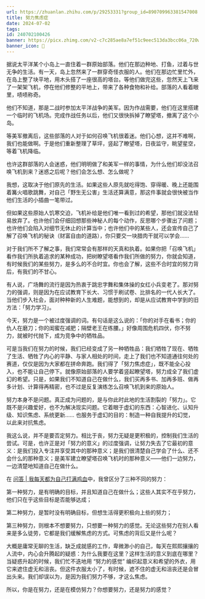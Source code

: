 ```yaml
---
url: https://zhuanlan.zhihu.com/p/29253331?group_id=890709963381547008
title: 努力焦虑症
date: 2024-07-02
tags: 
id: 240702100426
banner: https://picx.zhimg.com/v2-c7c285ae8a7ef51c9eec513da3bcc06a_720w.jpg?source=172ae18b
banner_icon: 🔖
---
```

据说太平洋某个小岛上一直住着一群原始部落。他们在那边种地、打鱼，过着与世无争的生活。有一天，岛上忽然来了一群穿奇怪衣服的人。他们在那边忙里忙外，在岛上整了块平地，用木头搭了一座很高的塔台。等他们做完这些，忽然天上飞来了一架架飞机，停在他们修整的平地上，带来了各种食物和补给。部落的人看着眼里，啧啧称奇。

他们不知道，那是二战时参加太平洋战争的美军。因为作战需要，他们在这里搭建一个临时的飞机场。完成作战任务以后，他们又很快拆掉了瞭望塔，撤离了这个小岛。

等美军撤离后，这些部落的人对于如何召唤飞机很着迷。他们心想，这并不难啊，我们也能做啊。于是他们重新整理了草坪，竖起了瞭望塔，日夜监守，眺望星空，等着飞机降临。

也许这群部落的人会迷惑，他们明明做了和美军一样的事情，为什么他们却没法召唤飞机到来？迷惑之后呢？他们会怎么想、怎么做呢？

我想，这取决于他们原先的生活。如果这些人原先就吃得饱、穿得暖、晚上还能围着篝火唱歌跳舞，对自己「野生无公害」生活还算满意，那这件事就会很快被当作他们生活的小插曲一笔带过。

但如果这些原始人饥寒交迫，飞机补给是他们唯一看到过的希望，那他们就没法轻易放弃了。也许他们会仔细回想那些神秘人的每个动作，反思哪个步骤出了问题；也许他们会陷入对细节无休止的计算当中；也许他们中的某些人，还会宣传自己了解了召唤飞机的秘诀（财富自由的道路），你只要交一块腊肉干就可以学会……

对于我们所不了解之事，我们常常会有那样的天真和执着。如果你把「召唤飞机」看作我们所执着追求的某种成功，把树瞭望塔看作我们所做的努力，你就会知道，有时候我们的某些努力，是多么的不合时宜。你也会了解，这些不合时宜的努力背后，有我们的不甘心。

有人说，广场舞的流行是因为热衷于跳忠字舞和集体操的女红小兵变老了。那对努力的强调，则是因为在应试教育下长大、习惯于刷试卷、比排名的一代人长大了。当他们步入社会，面对种种新的人生难题，能想到的，却是从应试教育中学到的旧方法：「努力学习」。

今天，努力是一个被过度强调的词。有句话是这么说的：「你的对手在看书；你的仇人在磨刀；你的闺蜜在减肥；隔壁老王在练腰。」好像周围危机四伏，你不努力，就被时代抛下，成为竞争中的牺牲品。

可是当我们在努力的时候，我们已经变成了另一种牺牲品：我们牺牲了现在、牺牲了生活、牺牲了内心的平静、与家人相处的时间，走上了我们也不知道通往何处的赛道，仅仅是因为大家都在拼命奔跑。我们得了「努力焦虑症」，既不能全心投入，也不能让自己停下。就像原始部落的人要学着竖起瞭望塔，努力成全了我们虚幻的希望。只是，如果我们不知道自己在做什么，我们买再多书、加再多班、做再多计划、计算得再精密，也不过是反复演练怎么召唤飞机到来的原始人。

努力本身不是问题。真正成为问题的，是与你此时此地的生活割裂的「努力」。它既不是兴趣爱好，也不为解决现实问题。它着眼于虚幻的东西：心智进化、认知升级、知识焦虑、系统更新…… 也服务于虚幻的目的：制造一种自我提升的幻觉，以此来对抗焦虑。

我这么说，并不是要否定努力。相比于丧，努力无疑是更积极的，控制我们生活的尝试。可是，也许正是对「努力的意义」的过度强调，让努力失去了它最初的意义：是我们投入专注并享受其中的那种意义；是我们很清楚自己学会了什么、还不会什么的那种意义；是美军建立瞭望塔召唤飞机时的那种意义——他们一边努力，一边清楚地知道自己在做什么。

在 [问答 | 我每天都为自己打满鸡血](https://zhuanlan.zhihu.com/p/20840965)中，我曾区分了三种不同的努力：

第一种努力，是有明确的目标，并且知道自己在做什么；这些人其实不在乎努力，他们只在乎这些目标是否能够达成；

第二种努力，是暂时没有明确目标，但想生活得更积极向上些的努力；

第三种努力，则根本不想要努力，只想要一种努力的感觉。无论这些努力在别人看来是多么徒劳，它都是我们缓解焦虑的方式。可焦虑的背后又是什么呢？

大概是庸常无聊的生活，缺乏成就感的工作，卑微渺小的自己，每天在熙熙攘攘的人流中，内心会升腾起的疑惑：为什么我要在这里？这样生活的意义到底在哪里？当疑惑升起的时候，我们忙不迭地用 “努力的感觉” 编织起意义和希望的外衣，用它来遮住虚无和沮丧。但这件衣服太小了，有时候，遮不住的虚无和沮丧还是会冒出头来。我们却误以为，是因为我们努力不够，才这么焦虑。

所以，你是在努力，还是在模仿努力？你想要努力，还是努力的感觉？
